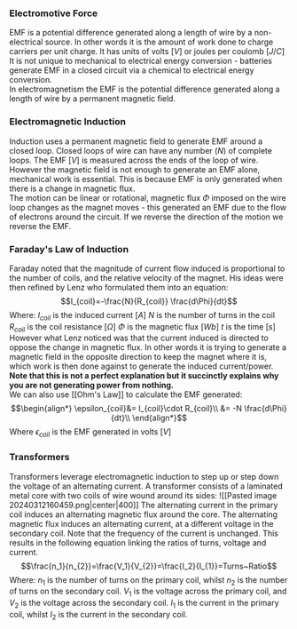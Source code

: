 ### Electromotive Force
EMF is a potential difference generated along a length of wire by a non-electrical source. In other words it is the amount of work done to charge carriers per unit charge.
It has units of volts $[V]$ or joules per coulomb $[J/C]$
\
It is not unique to mechanical to electrical energy conversion - batteries generate EMF in a closed circuit via a chemical to electrical energy conversion.
\
In electromagnetism the EMF is the potential difference generated along a length of wire by a permanent magnetic field.
### Electromagnetic Induction
Induction uses a permanent magnetic field to generate EMF around a closed loop.
Closed loops of wire can have any number ($N$) of complete loops. The EMF $[V]$ is measured across the ends of the loop of wire. However the magnetic field is not enough to generate an EMF alone, mechanical work is essential. This is because EMF is only generated when there is a change in magnetic flux.
\
The motion can be linear or rotational, magnetic flux $\Phi$ imposed on the wire loop changes as the magnet moves - this generated an EMF due to the flow of electrons around the circuit. If we reverse the direction of the motion we reverse the EMF.
### Faraday's Law of Induction
Faraday noted that the magnitude of current flow induced is proportional to the number of coils, and the relative velocity of the magnet.
His ideas were then refined by Lenz who formulated them into an equation:
$$I_{coil}=-\frac{N}{R_{coil}} \frac{d\Phi}{dt}$$
Where:
$I_{coil}$ is the induced current $[A]$
$N$ is the number of turns in the coil
$R_{coil}$ is the coil resistance $[\Omega]$ 
$\Phi$ is the magnetic flux $[Wb]$
$t$ is the time $[s]$
\
However what Lenz noticed was that the current induced is directed to oppose the change in magnetic flux.
In other words it is trying to generate a magnetic field in the opposite direction to keep the magnet where it is, which work is then done against to generate the induced current/power.
**Note that this is not a perfect explanation but it succinctly explains why you are not generating power from nothing.**
\
We can also use [[Ohm's Law]] to calculate the EMF generated:
$$\begin{align*}
\epsilon_{coil}&= I_{coil}\cdot R_{coil}\\
&= -N \frac{d\Phi}{dt}\\
\end{align*}$$
Where $\epsilon_{coil}$ is the EMF generated in volts $[V]$
### Transformers
Transformers leverage electromagnetic induction to step up or step down the voltage of an alternating current.
A transformer consists of a laminated metal core with two coils of wire wound around its sides:
![[Pasted image 20240312160459.png|center|400]]
The alternating current in the primary coil induces an alternating magnetic flux around the core. The alternating magnetic flux induces an alternating current, at a different voltage in the secondary coil. Note that the frequency of the current is unchanged.
This results in the following equation linking the ratios of turns, voltage and current.
$$\frac{n_1}{n_{2}}=\frac{V_1}{V_{2}}=\frac{I_2}{I_{1}}=Turns~Ratio$$
Where:
$n_1$ is the number of turns on the primary coil, whilst $n_2$ is the number of turns on the secondary coil.
$V_1$ is the voltage across the primary coil, and $V_2$ is the voltage across the secondary coil.
$I_1$ is the current in the primary coil, whilst $I_2$ is the current in the secondary coil.